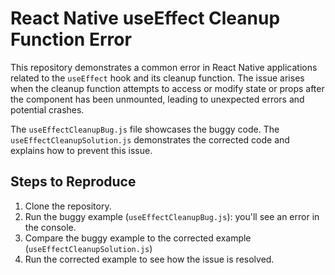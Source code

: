# React Native useEffect Cleanup Function Error

This repository demonstrates a common error in React Native applications related to the `useEffect` hook and its cleanup function.  The issue arises when the cleanup function attempts to access or modify state or props after the component has been unmounted, leading to unexpected errors and potential crashes.

The `useEffectCleanupBug.js` file showcases the buggy code.  The `useEffectCleanupSolution.js` demonstrates the corrected code and explains how to prevent this issue.

## Steps to Reproduce

1. Clone the repository.
2. Run the buggy example (`useEffectCleanupBug.js`): you'll see an error in the console.
3. Compare the buggy example to the corrected example (`useEffectCleanupSolution.js`)
4. Run the corrected example to see how the issue is resolved.